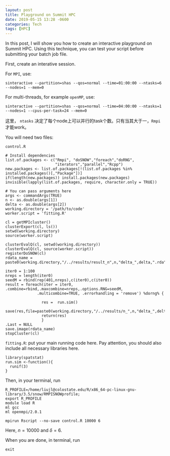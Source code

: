```yaml
---
layout: post
title: Playground on Summit HPC
date: 2019-05-15 13:28 -0600
categories: Tech
tags: [HPC]
---
```


In this post, I will show you how to create an interactive playground on Summit HPC. Using this technique, you can test your script before submitting your batch job file.

First, create an interative session.

For `MPI`, use:
```
sinteractive --partition=shas --qos=normal --time=01:00:00 --ntasks=6 --nodes=1 --mem=0
```

For multi-threads, for example `openMP`, use:
```
sinteractive --partition=shas --qos=normal --time=04:00:00 --ntasks=1 --nodes=1 --cpus-per-task=24 --mem=0
```
这里， `ntasks`
决定了每个node上可以并行的task个数。只有当其大于一，`Rmpi`才能work。

You will need two files:

`control.R`
```
# Install dependencies
list.of.packages <- c("Rmpi", "doSNOW","foreach","doRNG",
                      "iterators","parallel","Rcpp")
new.packages <- list.of.packages[!(list.of.packages %in% installed.packages()[,"Package"])]
if(length(new.packages)) install.packages(new.packages)
invisible(lapply(list.of.packages, require, character.only = TRUE))

# You can pass arguments here
args <- commandArgs(TRUE)
n <- as.double(args[1])
delta <- as.double(args[2])
working.directory = '/path/to/code'
worker.script = 'fitting.R'

cl = getMPIcluster()
clusterExport(cl, ls())
setwd(working.directory)
source(worker.script)

clusterEvalQ(cl, setwd(working.directory))
clusterEvalQ(cl, source(worker.script))
registerDoSNOW(cl)
rdata_name = paste0(working.directory,"/../results/result_n",n,"delta_",delta,".rda")

iter0 = 1:100
nreps = length(iter0)
seedM = rbind(rep(401,nreps),c(iter0),c(iter0))
result = foreach(iter = iter0, .combine=rbind,.maxcombine=nreps,.options.RNG=seedM,
              .multicombine=TRUE, .errorhandling = 'remove') %dorng% {

                res =  run.sim()
                save(res,file=paste0(working.directory,"/../results/n_",n,"delta_",delta,"iter_",iter,".rda"))
                return(res)             
                }
.Last = NULL
save.image(rdata_name)
stopCluster(cl)
```

`fitting.R`: put your main running code here. Pay attention, you should also include all necessary libraries here.
```
library(spatstat)
run.sim <-function(){
  runif(3)
}
```

Then, in your terminal, run
```
R_PROFILE=/home/liujl@colostate.edu/R/x86_64-pc-linux-gnu-library/3.5/snow/RMPISNOWprofile;
export R_PROFILE
module load R
ml gcc
ml openmpi/2.0.1

mpirun Rscript --no-save control.R 10000 6
```

Here, $n=10000$ and $\delta=6$.

When you are done, in terminal, run
```
exit
```

